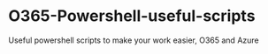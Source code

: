 # O365-Powershell-useful-scripts
Useful powershell scripts to make your work easier, O365 and Azure
